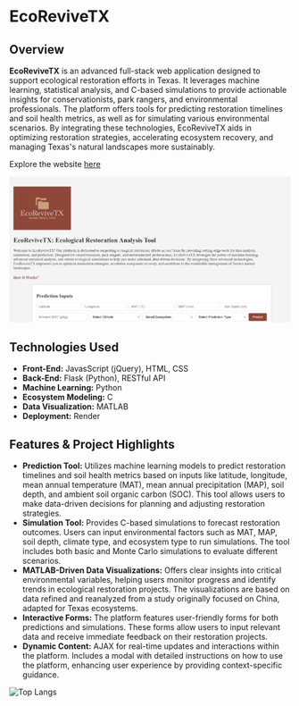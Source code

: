 # EcoReviveTX

## Overview

**EcoReviveTX** is an advanced full-stack web application designed to support ecological restoration efforts in Texas. It leverages machine learning, statistical analysis, and C-based simulations to provide actionable insights for conservationists, park rangers, and environmental professionals. The platform offers tools for predicting restoration timelines and soil health metrics, as well as for simulating various environmental scenarios. By integrating these technologies, EcoReviveTX aids in optimizing restoration strategies, accelerating ecosystem recovery, and managing Texas's natural landscapes more sustainably.

Explore the website [here](https://ecorevivetx.onrender.com/)

![EcoReviveTXScreenshot](static/ecorevivetxscreenshot.png)

## Technologies Used

* **Front-End:** JavasScript (jQuery), HTML, CSS
* **Back-End:** Flask (Python), RESTful API
* **Machine Learning:** Python
* **Ecosystem Modeling:** C
* **Data Visualization:** MATLAB
* **Deployment:** Render

## Features & Project Highlights

* **Prediction Tool:** Utilizes machine learning models to predict restoration timelines and soil health metrics based on inputs like latitude, longitude, mean annual temperature (MAT), mean annual precipitation (MAP), soil depth, and ambient soil organic carbon (SOC). This tool allows users to make data-driven decisions for planning and adjusting restoration strategies.
* **Simulation Tool:** Provides C-based simulations to forecast restoration outcomes. Users can input environmental factors such as MAT, MAP, soil depth, climate type, and ecosystem type to run simulations. The tool includes both basic and Monte Carlo simulations to evaluate different scenarios.
* **MATLAB-Driven Data Visualizations:** Offers clear insights into critical environmental variables, helping users monitor progress and identify trends in ecological restoration projects. The visualizations are based on data refined and reanalyzed from a study originally focused on China, adapted for Texas ecosystems.
* **Interactive Forms:** The platform features user-friendly forms for both predictions and simulations. These forms allow users to input relevant data and receive immediate feedback on their restoration projects.
* **Dynamic Content:**  AJAX for real-time updates and interactions within the platform. Includes a modal with detailed instructions on how to use the platform, enhancing user experience by providing context-specific guidance.

![Top Langs](https://github-readme-stats.vercel.app/api/top-langs/?username=AnishK05&size_weight=0&count_weight=1&langs_count=7)
